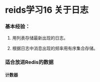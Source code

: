 # reids学习16 关于日志

### 基本经验：

1. 用列表存储最新出现的日志。

2. 根据日志中消息出现的频率用有序集合存储。


### 适合放进Redis的数据

#### 计数器





